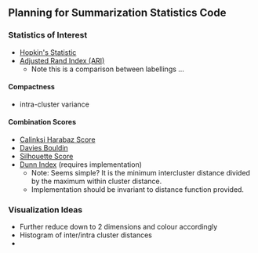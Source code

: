 Planning for Summarization Statistics Code
------------------------------------------
### Statistics of Interest
 - [Hopkin's Statistic](https://en.wikipedia.org/wiki/Hopkins_statistic)
 - [Adjusted Rand Index (ARI)](https://scikit-learn.org/stable/modules/generated/sklearn.metrics.adjusted_rand_score.html#sklearn.metrics.adjusted_rand_score)
   - Note this is a comparison between labellings ...
 
 #### Compactness
 - intra-cluster variance
 
 #### Combination Scores
 - [Calinksi Harabaz Score](https://scikit-learn.org/stable/modules/generated/sklearn.metrics.calinski_harabaz_score.html#sklearn.metrics.calinski_harabaz_score)
 - [Davies Bouldin](https://scikit-learn.org/stable/modules/generated/sklearn.metrics.davies_bouldin_score.html#sklearn.metrics.davies_bouldin_score)
 - [Silhouette Score](https://scikit-learn.org/stable/modules/generated/sklearn.metrics.silhouette_score.html#sklearn.metrics.silhouette_score)
 - [Dunn Index](https://en.wikipedia.org/wiki/Dunn_index) (requires implementation)
   - Note: Seems simple? It is the minimum intercluster distance divided by the maximum within cluster distance.
   - Implementation should be invariant to distance function provided.

### Visualization Ideas
 - Further reduce down to 2 dimensions and colour accordingly
 - Histogram of inter/intra cluster distances
 - 
